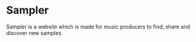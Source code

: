 # Sampler
Sampler is a website which is made for music producers to find, share and discover new samples.
